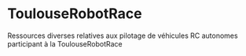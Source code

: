 # ToulouseRobotRace
Ressources diverses relatives aux pilotage de véhicules RC autonomes participant à la  ToulouseRobotRace
